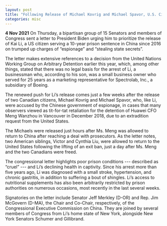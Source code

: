 ```yaml
---
layout: post
title: "Following Release of Michael Kovrig and Michael Spavor, U.S. Citizen Remains Imprisoned on State Security Charges in China" 
categories: misc
---
```


**4 Nov 2021** 
On Thursday, a bipartisan group of 15 Senators and members of Congress sent a letter to President Biden urging him to prioritize the release of Kai Li, a US citizen serving a 10-year prison sentence in China since 2016 on trumped up charges of “espionage” and “stealing state secrets”.

The letter makes extensive references to a decision from the United Nations Working Group on Arbitrary Detention earlier this year, which, among other things, stated that there was no legal basis for the arrest of Li, a businessman who, according to his son, was a small business owner who served for 25 years as a marketing representative for Spectrolab, Inc., a subsidiary of Boeing.

The renewed push for Li’s release comes just a few weeks after the release of two Canadian citizens, Michael Kovrig and Michael Spavor, who, like Li, were accused by the Chinese government of espionage, in cases that many observers viewed as tit-for-tat retaliation for the detention of Huawei CFO Meng Wanzhou in Vancouver in December 2018, due to an extradition request from the United States.

The Michaels were released just hours after Ms. Meng was allowed to return to China after reaching a deal with prosecutors. As the letter notes, two American siblings, Victor and Cynthia Liu, were allowed to return to the United States following the lifting of an exit ban, just a day after Ms. Meng and the two Canadians were freed.

The congressional letter highlights poor prison conditions --- described as “cruel” --- and Li’s declining health in captivity. Since his arrest more than five years ago, Li was diagnosed with a small stroke, hypertension, and chronic gastritis, in addition to suffering a bout of shingles. Li’s access to nutritional supplements has also been arbitrarily restricted by prison authorities on numerous occasions, most recently in the last several weeks.

Signatories on the letter include Senator Jeff Merkley (D-OR) and Rep. Jim McGovern (D-MA), the Chair and Co-Chair, respectively, of the Congressional Executive Commission on China. They are joined by several members of Congress from Li’s home state of New York, alongside New York Senators Schumer and Gillibrand.